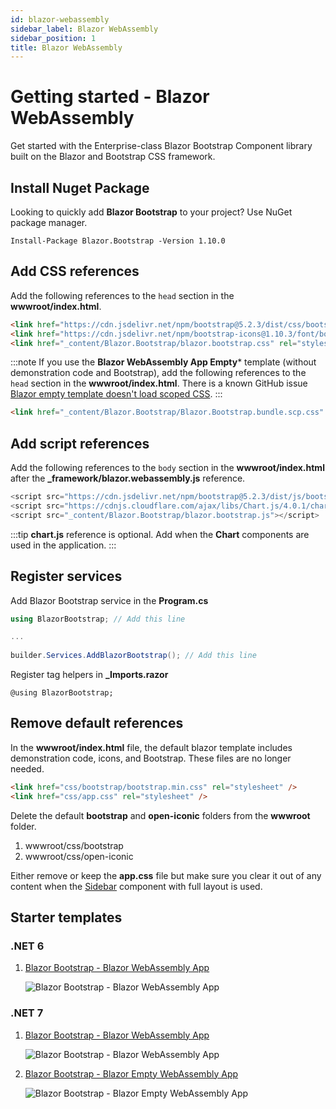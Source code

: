 ```yaml
---
id: blazor-webassembly
sidebar_label: Blazor WebAssembly
sidebar_position: 1
title: Blazor WebAssembly
---
```


# Getting started - Blazor WebAssembly

Get started with the Enterprise-class Blazor Bootstrap Component library built on the Blazor and Bootstrap CSS framework.

## Install Nuget Package

Looking to quickly add **Blazor Bootstrap** to your project? Use NuGet package manager.

```shell
Install-Package Blazor.Bootstrap -Version 1.10.0
```

## Add CSS references

Add the following references to the `head` section in the **wwwroot/index.html**.

```html showLineNumbers
<link href="https://cdn.jsdelivr.net/npm/bootstrap@5.2.3/dist/css/bootstrap.min.css" rel="stylesheet" integrity="sha384-rbsA2VBKQhggwzxH7pPCaAqO46MgnOM80zW1RWuH61DGLwZJEdK2Kadq2F9CUG65" crossorigin="anonymous" />
<link href="https://cdn.jsdelivr.net/npm/bootstrap-icons@1.10.3/font/bootstrap-icons.css" rel="stylesheet" />
<link href="_content/Blazor.Bootstrap/blazor.bootstrap.css" rel="stylesheet" />
```

:::note
If you use the **Blazor WebAssembly App Empty*** template (without demonstration code and Bootstrap), add the following references to the `head` section in the **wwwroot/index.html**. 
There is a known GitHub issue [Blazor empty template doesn't load scoped CSS](https://github.com/dotnet/aspnetcore/issues/43975).
:::

```html showLineNumbers
<link href="_content/Blazor.Bootstrap/Blazor.Bootstrap.bundle.scp.css" rel="stylesheet" />
```

## Add script references

Add the following references to the `body` section in the **wwwroot/index.html** after the **_framework/blazor.webassembly.js** reference.


``` js showLineNumbers
<script src="https://cdn.jsdelivr.net/npm/bootstrap@5.2.3/dist/js/bootstrap.bundle.min.js" integrity="sha384-kenU1KFdBIe4zVF0s0G1M5b4hcpxyD9F7jL+jjXkk+Q2h455rYXK/7HAuoJl+0I4" crossorigin="anonymous"></script>
<script src="https://cdnjs.cloudflare.com/ajax/libs/Chart.js/4.0.1/chart.umd.js" integrity="sha512-gQhCDsnnnUfaRzD8k1L5llCCV6O9HN09zClIzzeJ8OJ9MpGmIlCxm+pdCkqTwqJ4JcjbojFr79rl2F1mzcoLMQ==" crossorigin="anonymous" referrerpolicy="no-referrer"></script> <!-- Add chart.js reference if Chart components are used in the application. -->
<script src="_content/Blazor.Bootstrap/blazor.bootstrap.js"></script>
```

:::tip
**chart.js** reference is optional. Add when the **Chart** components are used in the application.
:::

## Register services

Add Blazor Bootstrap service in the **Program.cs**

```cs showLineNumbers
using BlazorBootstrap; // Add this line

...
         
builder.Services.AddBlazorBootstrap(); // Add this line
```

Register tag helpers in **_Imports.razor**

```razor showLineNumbers
@using BlazorBootstrap;
```

## Remove default references

In the **wwwroot/index.html** file, the default blazor template includes demonstration code, icons, and Bootstrap. 
These files are no longer needed.

``` html showLineNumbers
<link href="css/bootstrap/bootstrap.min.css" rel="stylesheet" />
<link href="css/app.css" rel="stylesheet" />
```

Delete the default **bootstrap** and **open-iconic** folders from the **wwwroot** folder.

1. wwwroot/css/bootstrap
1. wwwroot/css/open-iconic

Either remove or keep the **app.css** file but make sure you clear it out of any content when the [Sidebar](/docs/components/sidebar#full-layout-with-sidebar) component with full layout is used.

## Starter templates

### .NET 6

1. [Blazor Bootstrap - Blazor WebAssembly App](https://github.com/vikramlearning/blazorbootstrap-starter-templates/tree/master/src/BlazorBootstrap.Templates.Starter/NET6.BlazorWebAssemblyApp)

   <img src="https://i.imgur.com/aRV3rJm.png" alt="Blazor Bootstrap - Blazor WebAssembly App" />

### .NET 7

1. [Blazor Bootstrap - Blazor WebAssembly App](https://github.com/vikramlearning/blazorbootstrap-starter-templates/tree/master/src/BlazorBootstrap.Templates.Starter/NET7.BlazorWebAssemblyApp)

   <img src="https://i.imgur.com/4P8u0HR.png" alt="Blazor Bootstrap - Blazor WebAssembly App" />

1. [Blazor Bootstrap - Blazor Empty WebAssembly App](https://github.com/vikramlearning/blazorbootstrap-starter-templates/tree/master/src/BlazorBootstrap.Templates.Starter/NET7.BlazorWebAssemblyAppEmpty)

   <img src="https://i.imgur.com/CBEoZ6P.png" alt="Blazor Bootstrap - Blazor Empty WebAssembly App" />
